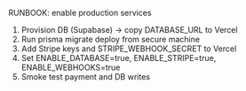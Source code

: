 ﻿RUNBOOK: enable production services
1. Provision DB (Supabase) -> copy DATABASE_URL to Vercel
2. Run prisma migrate deploy from secure machine
3. Add Stripe keys and STRIPE_WEBHOOK_SECRET to Vercel
4. Set ENABLE_DATABASE=true, ENABLE_STRIPE=true, ENABLE_WEBHOOKS=true
5. Smoke test payment and DB writes

